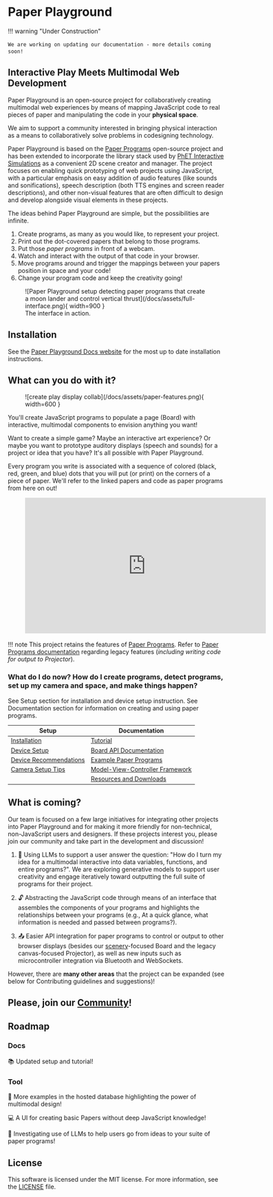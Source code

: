 # Paper Playground 

<!-- https://squidfunk.github.io/mkdocs-material/reference/admonitions/#supported-types -->
!!! warning "Under Construction" 
      
    We are working on updating our documentation - more details coming soon!

## Interactive Play Meets Multimodal Web Development

Paper Playground is an open-source project for collaboratively creating multimodal web experiences by means of mapping JavaScript code to real pieces of paper and manipulating the code in your **physical space**.

We aim to support a community interested in bringing physical interaction as a means to collaboratively solve problems in codesigning technology.

Paper Playground is based on the [Paper Programs](https://paperprograms.org) open-source project and has been extended to incorporate the library stack used by [PhET Interactive Simulations](https://www.github.com/phetsims/community) as a convenient 2D scene creator and manager. The project focuses on enabling quick prototyping of web projects using JavaScript, with a particular emphasis on easy addition of audio features (like sounds and sonifications), speech description (both TTS engines and screen reader descriptions), and other non-visual features that are often difficult to design and develop alongside visual elements in these projects.

The ideas behind Paper Playground are simple, but the possibilities are infinite. 

1. Create programs, as many as you would like, to represent your project. 
2. Print out the dot-covered papers that belong to those programs. 
3. Put those *paper programs* in front of a webcam. 
4. Watch and interact with the output of that code in your browser. 
5. Move programs around and trigger the mappings between your papers position in space and your code!
6. Change your program code and keep the creativity going!

<figure markdown>
  ![Paper Playground setup detecting paper programs that create a moon lander and control vertical thrust](/docs/assets/full-interface.png){ width=900 }
  <figcaption>The interface in action.</figcaption>
</figure>

## Installation

See the [Paper Playground Docs website](https://phetsims.github.io/paper-land/setup/install/) for the most up to date installation instructions.

## What can you do with it?

<figure markdown>
  ![create play display collab](/docs/assets/paper-features.png){ width=600 }
  <figcaption></figcaption>
</figure>

You'll create JavaScript programs to populate a page (Board) with interactive, multimodal components to envision anything you want!

Want to create a simple game? Maybe an interactive art experience? Or maybe you want to prototype auditory displays (speech and sounds) for a project or idea that you have? It's all possible with Paper Playground.

Every program you write is associated with a sequence of colored (black, red, green, and blue) dots that you will put (or print) on the corners of a piece of paper. We'll refer to the linked papers and code as paper programs from here on out!

<figure markdown>
<iframe width="560" height="315" src="https://www.youtube.com/embed/5-GzrdAAva8" title="YouTube video player" frameborder="0" allow="accelerometer; autoplay; clipboard-write; encrypted-media; gyroscope; picture-in-picture; web-share" allowfullscreen></iframe>
  <figcaption></figcaption>
</figure>

!!! note
    This project retains the features of [Paper Programs](https://paperprograms.org). Refer to [Paper Programs documentation](https://github.com/janpaul123/paperprograms/blob/master/docs/) regarding legacy features (*including writing code for output to Projector*).

### What do I do now? How do I create programs, detect programs, set up my camera and space, and make things happen?

See Setup section for installation and device setup instruction. See Documentation section for information on creating and using paper programs.

| Setup      | Documentation |
| ----------- | ----------- |
| [Installation](docs/setup/install.md)          | [Tutorial](docs/use/tutorial.md)                      |
| [Device Setup](docs/setup/device-setup.md)     | [Board API Documentation](docs/use/board-api.md)      |
| [Device Recommendations](docs/setup/reqs.md)   | [Example Paper Programs](docs/use/example-program.md) |
| [Camera Setup Tips](docs/setup/camera-tips.md) | [Model-View-Controller Framework](docs/use/mvc.md)    |
|                                             | [Resources and Downloads](docs/use/resources.md)      |

## What is coming?

Our team is focused on a few large initiatives for integrating other projects into Paper Playground and for making it more friendly for non-technical, non-JavaScript users and designers. If these projects interest you, please join our community and take part in the development and discussion!

1. :robot: Using LLMs to support a user answer the question: "How do I turn my idea for a multimodal interactive into data variables, functions, and entire programs?". We are exploring generative models to support user creativity and engage iteratively toward outputting the full suite of programs for their project.

2. :unlock: Abstracting the JavaScript code through means of an interface that assembles the components of your programs and highlights the relationships between your programs (e.g., At a quick glance, what information is needed and passed between programs?).

3. :outbox_tray: Easier API integration for paper programs to control or output to other browser displays (besides our [scenery](https://github.com/phetsims/scenery)-focused Board and the legacy canvas-focused Projector), as well as new inputs such as microcontroller integration via Bluetooth and WebSockets.

However, there are **many other areas** that the project can be expanded (see below for Contributing guidelines and suggestions)!

## Please, join our [Community](/docs/community.md)!

## Roadmap

### Docs
:books:  Updated setup and tutorial!

### Tool
:page_with_curl:  More examples in the hosted database highlighting the power of multimodal design!

:computer:  A UI for creating basic Papers without deep JavaScript knowledge!

:robot: Investigating use of LLMs to help users go from ideas to your suite of paper programs!

## License

This software is licensed under the MIT license. For more information, see the [LICENSE](https://github.com/phetsims/paper-land/blob/master/LICENSE) file.